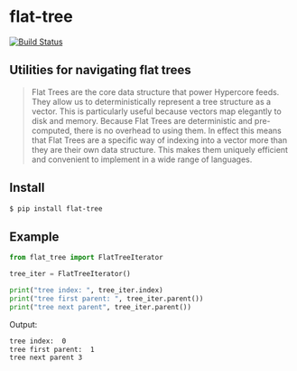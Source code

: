 # flat-tree

[![Build Status](https://drone.autonomic.zone/api/badges/hyperpy/flat-tree/status.svg)](https://drone.autonomic.zone/hyperpy/flat-tree)

## Utilities for navigating flat trees

> Flat Trees are the core data structure that power Hypercore feeds. They allow
> us to deterministically represent a tree structure as a vector. This is
> particularly useful because vectors map elegantly to disk and memory. Because
> Flat Trees are deterministic and pre-computed, there is no overhead to using
> them. In effect this means that Flat Trees are a specific way of indexing
> into a vector more than they are their own data structure. This makes them
> uniquely efficient and convenient to implement in a wide range of languages.

## Install

```sh
$ pip install flat-tree
```

## Example

```python
from flat_tree import FlatTreeIterator

tree_iter = FlatTreeIterator()

print("tree index: ", tree_iter.index)
print("tree first parent: ", tree_iter.parent())
print("tree next parent", tree_iter.parent())
```

Output:

```sh
tree index:  0
tree first parent:  1
tree next parent 3
```
